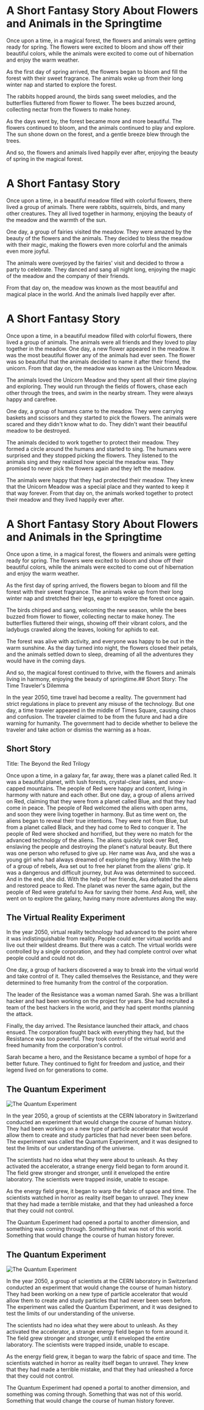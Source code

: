 

# A Short Fantasy Story About Flowers and Animals in the Springtime

Once upon a time, in a magical forest, the flowers and animals were getting ready for spring. The flowers were excited to bloom and show off their beautiful colors, while the animals were excited to come out of hibernation and enjoy the warm weather.

As the first day of spring arrived, the flowers began to bloom and fill the forest with their sweet fragrance. The animals woke up from their long winter nap and started to explore the forest.

The rabbits hopped around, the birds sang sweet melodies, and the butterflies fluttered from flower to flower. The bees buzzed around, collecting nectar from the flowers to make honey.

As the days went by, the forest became more and more beautiful. The flowers continued to bloom, and the animals continued to play and explore. The sun shone down on the forest, and a gentle breeze blew through the trees.

And so, the flowers and animals lived happily ever after, enjoying the beauty of spring in the magical forest.

# A Short Fantasy Story

Once upon a time, in a beautiful meadow filled with colorful flowers, there lived a group of animals. There were rabbits, squirrels, birds, and many other creatures. They all lived together in harmony, enjoying the beauty of the meadow and the warmth of the sun.

One day, a group of fairies visited the meadow. They were amazed by the beauty of the flowers and the animals. They decided to bless the meadow with their magic, making the flowers even more colorful and the animals even more joyful.

The animals were overjoyed by the fairies' visit and decided to throw a party to celebrate. They danced and sang all night long, enjoying the magic of the meadow and the company of their friends.

From that day on, the meadow was known as the most beautiful and magical place in the world. And the animals lived happily ever after.

# A Short Fantasy Story

Once upon a time, in a beautiful meadow filled with colorful flowers, there lived a group of animals. The animals were all friends and they loved to play together in the meadow. One day, a new flower appeared in the meadow. It was the most beautiful flower any of the animals had ever seen. The flower was so beautiful that the animals decided to name it after their friend, the unicorn. From that day on, the meadow was known as the Unicorn Meadow.

The animals loved the Unicorn Meadow and they spent all their time playing and exploring. They would run through the fields of flowers, chase each other through the trees, and swim in the nearby stream. They were always happy and carefree.

One day, a group of humans came to the meadow. They were carrying baskets and scissors and they started to pick the flowers. The animals were scared and they didn't know what to do. They didn't want their beautiful meadow to be destroyed.

The animals decided to work together to protect their meadow. They formed a circle around the humans and started to sing. The humans were surprised and they stopped picking the flowers. They listened to the animals sing and they realized how special the meadow was. They promised to never pick the flowers again and they left the meadow.

The animals were happy that they had protected their meadow. They knew that the Unicorn Meadow was a special place and they wanted to keep it that way forever. From that day on, the animals worked together to protect their meadow and they lived happily ever after.

# A Short Fantasy Story About Flowers and Animals in the Springtime

Once upon a time, in a magical forest, the flowers and animals were getting ready for spring. The flowers were excited to bloom and show off their beautiful colors, while the animals were excited to come out of hibernation and enjoy the warm weather.

As the first day of spring arrived, the flowers began to bloom and fill the forest with their sweet fragrance. The animals woke up from their long winter nap and stretched their legs, eager to explore the forest once again.

The birds chirped and sang, welcoming the new season, while the bees buzzed from flower to flower, collecting nectar to make honey. The butterflies fluttered their wings, showing off their vibrant colors, and the ladybugs crawled along the leaves, looking for aphids to eat.

The forest was alive with activity, and everyone was happy to be out in the warm sunshine. As the day turned into night, the flowers closed their petals, and the animals settled down to sleep, dreaming of all the adventures they would have in the coming days.

And so, the magical forest continued to thrive, with the flowers and animals living in harmony, enjoying the beauty of springtime.## Short Story: The Time Traveler's Dilemma

In the year 2050, time travel had become a reality. The government had strict regulations in place to prevent any misuse of the technology. But one day, a time traveler appeared in the middle of Times Square, causing chaos and confusion. The traveler claimed to be from the future and had a dire warning for humanity. The government had to decide whether to believe the traveler and take action or dismiss the warning as a hoax.


## Short Story

Title: The Beyond the Red Trilogy

Once upon a time, in a galaxy far, far away, there was a planet called Red. It was a beautiful planet, with lush forests, crystal-clear lakes, and snow-capped mountains. The people of Red were happy and content, living in harmony with nature and each other. But one day, a group of aliens arrived on Red, claiming that they were from a planet called Blue, and that they had come in peace. The people of Red welcomed the aliens with open arms, and soon they were living together in harmony. But as time went on, the aliens began to reveal their true intentions. They were not from Blue, but from a planet called Black, and they had come to Red to conquer it. The people of Red were shocked and horrified, but they were no match for the advanced technology of the aliens. The aliens quickly took over Red, enslaving the people and destroying the planet's natural beauty. But there was one person who refused to give up. Her name was Ava, and she was a young girl who had always dreamed of exploring the galaxy. With the help of a group of rebels, Ava set out to free her planet from the aliens' grip. It was a dangerous and difficult journey, but Ava was determined to succeed. And in the end, she did. With the help of her friends, Ava defeated the aliens and restored peace to Red. The planet was never the same again, but the people of Red were grateful to Ava for saving their home. And Ava, well, she went on to explore the galaxy, having many more adventures along the way.
## The Virtual Reality Experiment

In the year 2050, virtual reality technology had advanced to the point where it was indistinguishable from reality. People could enter virtual worlds and live out their wildest dreams. But there was a catch. The virtual worlds were controlled by a single corporation, and they had complete control over what people could and could not do. 

One day, a group of hackers discovered a way to break into the virtual world and take control of it. They called themselves the Resistance, and they were determined to free humanity from the control of the corporation. 

The leader of the Resistance was a woman named Sarah. She was a brilliant hacker and had been working on the project for years. She had recruited a team of the best hackers in the world, and they had spent months planning the attack. 

Finally, the day arrived. The Resistance launched their attack, and chaos ensued. The corporation fought back with everything they had, but the Resistance was too powerful. They took control of the virtual world and freed humanity from the corporation's control. 

Sarah became a hero, and the Resistance became a symbol of hope for a better future. They continued to fight for freedom and justice, and their legend lived on for generations to come.
## The Quantum Experiment

![The Quantum Experiment](./the_quantum_experiment.jpg)

In the year 2050, a group of scientists at the CERN laboratory in Switzerland conducted an experiment that would change the course of human history. They had been working on a new type of particle accelerator that would allow them to create and study particles that had never been seen before. The experiment was called the Quantum Experiment, and it was designed to test the limits of our understanding of the universe.

The scientists had no idea what they were about to unleash. As they activated the accelerator, a strange energy field began to form around it. The field grew stronger and stronger, until it enveloped the entire laboratory. The scientists were trapped inside, unable to escape.

As the energy field grew, it began to warp the fabric of space and time. The scientists watched in horror as reality itself began to unravel. They knew that they had made a terrible mistake, and that they had unleashed a force that they could not control.

The Quantum Experiment had opened a portal to another dimension, and something was coming through. Something that was not of this world. Something that would change the course of human history forever.
## The Quantum Experiment

![The Quantum Experiment](./the_quantum_experiment.jpg)

In the year 2050, a group of scientists at the CERN laboratory in Switzerland conducted an experiment that would change the course of human history. They had been working on a new type of particle accelerator that would allow them to create and study particles that had never been seen before. The experiment was called the Quantum Experiment, and it was designed to test the limits of our understanding of the universe.

The scientists had no idea what they were about to unleash. As they activated the accelerator, a strange energy field began to form around it. The field grew stronger and stronger, until it enveloped the entire laboratory. The scientists were trapped inside, unable to escape.

As the energy field grew, it began to warp the fabric of space and time. The scientists watched in horror as reality itself began to unravel. They knew that they had made a terrible mistake, and that they had unleashed a force that they could not control.

The Quantum Experiment had opened a portal to another dimension, and something was coming through. Something that was not of this world. Something that would change the course of human history forever.
